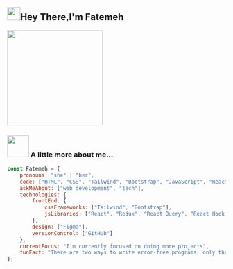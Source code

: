 <h2><img src="https://emojis.slackmojis.com/emojis/images/1531849430/4246/blob-sunglasses.gif?1531849430" width="30"/>Hey There,I'm Fatemeh</h2>

<img align='center' src="https://media2.giphy.com/media/L1R1tvI9svkIWwpVYr/200.webp?cid=ecf05e47ysr28gcfsj3iqe5bwxgu2i9y3hq0wwzgim0hqpfk&ep=v1_gifs_search&rid=200.webp&ct=g" width="220">


### <img src="https://media.giphy.com/media/VgCDAzcKvsR6OM0uWg/giphy.gif" width="50"> A little more about me...  

```javascript
const Fatemeh = {
    pronouns: "she" | "her",
    code: ["HTML", "CSS", "Tailwind", "Bootstrap", "JavaScript", "React", "Redux", "React Query", "React Hook Form","Next.js","Typescript"],
    askMeAbout: ["web development", "tech"],
    technologies: {
        frontEnd: {
            cssFrameworks: ["Tailwind", "Bootstrap"],
            jsLibraries: ["React", "Redux", "React Query", "React Hook Form"]
        },
        design: ["Figma"],
        versionControl: ["GitHub"]
    },
    currentFocus: "I'm currently focused on doing more projects",
    funFact: "There are two ways to write error-free programs; only the third one works"
};


```
